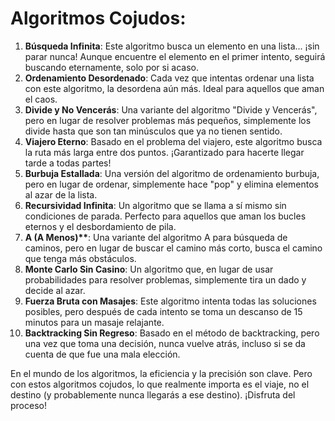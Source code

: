 # Algoritmos Cojudos:

1. **Búsqueda Infinita**: Este algoritmo busca un elemento en una lista... ¡sin parar nunca! Aunque encuentre el elemento en el primer intento, seguirá buscando eternamente, solo por si acaso.
1. **Ordenamiento Desordenado**: Cada vez que intentas ordenar una lista con este algoritmo, la desordena aún más. Ideal para aquellos que aman el caos.
1. **Divide y No Vencerás**: Una variante del algoritmo "Divide y Vencerás", pero en lugar de resolver problemas más pequeños, simplemente los divide hasta que son tan minúsculos que ya no tienen sentido.
1. **Viajero Eterno**: Basado en el problema del viajero, este algoritmo busca la ruta más larga entre dos puntos. ¡Garantizado para hacerte llegar tarde a todas partes!
1. **Burbuja Estallada**: Una versión del algoritmo de ordenamiento burbuja, pero en lugar de ordenar, simplemente hace "pop" y elimina elementos al azar de la lista.
1. **Recursividad Infinita**: Un algoritmo que se llama a sí mismo sin condiciones de parada. Perfecto para aquellos que aman los bucles eternos y el desbordamiento de pila.
1. **A (A Menos)\*\***: Una variante del algoritmo A para búsqueda de caminos, pero en lugar de buscar el camino más corto, busca el camino que tenga más obstáculos.
1. **Monte Carlo Sin Casino**: Un algoritmo que, en lugar de usar probabilidades para resolver problemas, simplemente tira un dado y decide al azar.
1. **Fuerza Bruta con Masajes**: Este algoritmo intenta todas las soluciones posibles, pero después de cada intento se toma un descanso de 15 minutos para un masaje relajante.
1. **Backtracking Sin Regreso**: Basado en el método de backtracking, pero una vez que toma una decisión, nunca vuelve atrás, incluso si se da cuenta de que fue una mala elección.

En el mundo de los algoritmos, la eficiencia y la precisión son clave. Pero con estos algoritmos cojudos, lo que realmente importa es el viaje, no el destino (y probablemente nunca llegarás a ese destino). ¡Disfruta del proceso!
